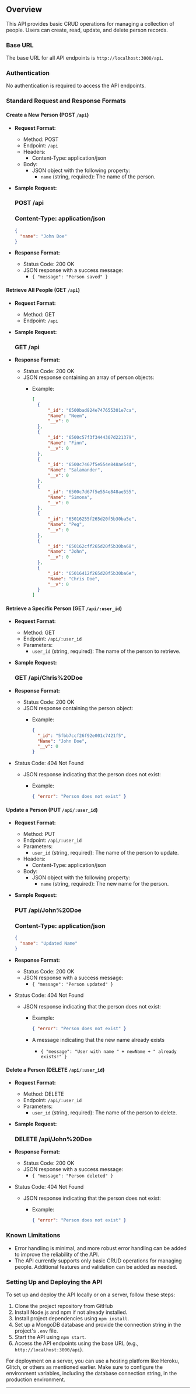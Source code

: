 ## Overview

This API provides basic CRUD operations for managing a collection of people. Users can create, read, update, and delete person records.

### Base URL

The base URL for all API endpoints is `http://localhost:3000/api`.

### Authentication

No authentication is required to access the API endpoints.

### Standard Request and Response Formats

#### Create a New Person (POST `/api`)

- **Request Format:**
  - Method: POST
  - Endpoint: `/api`
  - Headers:
    - Content-Type: application/json
  - Body:
    - JSON object with the following property:
      - `name` (string, required): The name of the person.

- **Sample Request:**

  ### POST /api
  ### Content-Type: application/json
  ```json
  {
    "name": "John Doe"
  }
  ```

- **Response Format:**
  - Status Code: 200 OK
  - JSON response with a success message:
    - `{ "message": "Person saved" }`

#### Retrieve All People (GET `/api`)

- **Request Format:**
  - Method: GET
  - Endpoint: `/api`

- **Sample Request:**

  ### GET /api

- **Response Format:**
  - Status Code: 200 OK
  - JSON response containing an array of person objects:
    - Example:

      ```json
      [
        {
            "_id": "6500bad824e747655301e7ca",
            "Name": "Neem",
            "__v": 0
        },
        {
            "_id": "6500c57f3f3444307d221379",
            "Name": "Finn",
            "__v": 0
        },
        {
            "_id": "6500c7467f5e554e848ae54d",
            "Name": "Salamander",
            "__v": 0
        },
        {
            "_id": "6500c7d67f5e554e848ae555",
            "Name": "Simona",
            "__v": 0
        },
        {
            "_id": "65016255f265d20f5b30ba5e",
            "Name": "Peg",
            "__v": 0
        },
        {
            "_id": "650162cff265d20f5b30ba68",
            "Name": "John",
            "__v": 0
        },
        {
            "_id": "65016412f265d20f5b30ba6e",
            "Name": "Chris Doe",
            "__v": 0
        }
      ]
      ```

#### Retrieve a Specific Person (GET `/api/:user_id`)

- **Request Format:**
  - Method: GET
  - Endpoint: `/api/:user_id`
  - Parameters:
    - `user_id` (string, required): The name of the person to retrieve.

- **Sample Request:**

  ### GET /api/Chris%20Doe

- **Response Format:**
  - Status Code: 200 OK
  - JSON response containing the person object:
    - Example:

      ```json
      {
        "_id": "5fbb7ccf26f92e001c7421f5",
        "Name": "John Doe",
        "__v": 0
      }
      ```

- Status Code: 404 Not Found
  - JSON response indicating that the person does not exist:
    - Example:

      ```json
      { "error": "Person does not exist" }
      ```

#### Update a Person (PUT `/api/:user_id`)

- **Request Format:**
  - Method: PUT
  - Endpoint: `/api/:user_id`
  - Parameters:
    - `user_id` (string, required): The name of the person to update.
  - Headers:
    - Content-Type: application/json
  - Body:
    - JSON object with the following property:
      - `name` (string, required): The new name for the person.

- **Sample Request:**

  ### PUT /api/John%20Doe
  ### Content-Type: application/json

  ```json
  {
    "name": "Updated Name"
  }
  ```

- **Response Format:**
  - Status Code: 200 OK
  - JSON response with a success message:
    - `{ "message": "Person updated" }`

- Status Code: 404 Not Found
  - JSON response indicating that the person does not exist:
    - Example:

      ```json
      { "error": "Person does not exist" }
      ```
    - A message indicating that the new name already exists
      - `{ "message": "User with name " + newName + " already exists!" }`

#### Delete a Person (DELETE `/api/:user_id`)

- **Request Format:**
  - Method: DELETE
  - Endpoint: `/api/:user_id`
  - Parameters:
    - `user_id` (string, required): The name of the person to delete.

- **Sample Request:**

  ### DELETE /api/John%20Doe

- **Response Format:**
  - Status Code: 200 OK
  - JSON response with a success message:
    - `{ "message": "Person deleted" }`

- Status Code: 404 Not Found
  - JSON response indicating that the person does not exist:
    - Example:

      ```json
      { "error": "Person does not exist" }
      ```

### Known Limitations
- Error handling is minimal, and more robust error handling can be added to improve the reliability of the API.
- The API currently supports only basic CRUD operations for managing people. Additional features and validation can be added as needed.

### Setting Up and Deploying the API

To set up and deploy the API locally or on a server, follow these steps:

1. Clone the project repository from GitHub
2. Install Node.js and npm if not already installed.
3. Install project dependencies using `npm install`.
4. Set up a MongoDB database and provide the connection string in the project's `.env` file.
5. Start the API using `npm start`.
6. Access the API endpoints using the base URL (e.g., `http://localhost:3000/api`).

For deployment on a server, you can use a hosting platform like Heroku, Glitch, or others as mentioned earlier. Make sure to configure the environment variables, including the database connection string, in the production environment.

---
